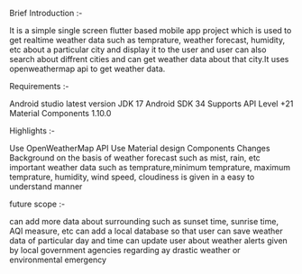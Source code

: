 Brief Introduction :-

It is a simple single screen flutter based mobile app project which is used to get realtime weather data such as 
temprature, weather forecast, humidity, etc about a particular city and display it to the user and user can also search 
about diffrent cities and can get weather data about that city.It uses openweathermap api to get weather data.


Requirements :-

Android studio latest version
JDK 17
Android SDK 34
Supports API Level +21
Material Components 1.10.0


Highlights :-

Use OpenWeatherMap API
Use Material design Components
Changes Background on the basis of weather forecast such as mist, rain, etc
important weather data such as temprature,minimum temprature, maximum temprature, humidity, wind speed, cloudiness is given in a easy to understand manner


future scope :-

can add more data about surrounding such as sunset time, sunrise time, AQI measure, etc
can add a local database so that user can save weather data of particular day and time
can update user about weather alerts given by local government agencies regarding ay drastic weather or environmental emergency 



